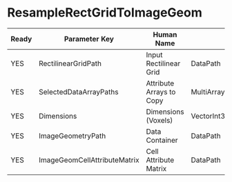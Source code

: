 # ResampleRectGridToImageGeom #

| Ready | Parameter Key | Human Name | Parameter Type | Parameter Class |
|-------|---------------|------------|-----------------|----------------|
| YES | RectilinearGridPath | Input Rectilinear Grid | DataPath | DataGroupSelectionParameter |
| YES | SelectedDataArrayPaths | Attribute Arrays to Copy | MultiArraySelectionParameter::ValueType | MultiArraySelectionParameter |
| YES | Dimensions | Dimensions (Voxels) | VectorInt32Parameter::ValueType | VectorInt32Parameter |
| YES | ImageGeometryPath | Data Container | DataPath | DataGroupCreationParameter |
| YES | ImageGeomCellAttributeMatrix | Cell Attribute Matrix | DataPath | ArrayCreationParameter |

